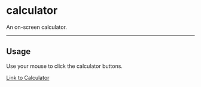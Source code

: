 # calculator

An on-screen calculator.

---

## Usage
Use your mouse to click the calculator buttons.

[Link to Calculator](https://jql6.github.io/2021.03.04/)

